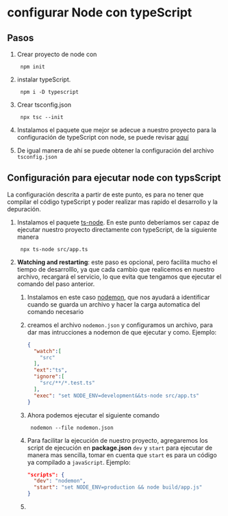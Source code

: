 # configurar Node con typeScript

## Pasos
1. Crear proyecto de node con 

        npm init
    

2. instalar typeScript.

        npm i -D typescript

3. Crear tsconfig.json

        npx tsc --init

4. Instalamos el paquete que mejor se adecue a nuestro proyecto para la configuración de typeScript con node, se puede revisar [aquí](1)
5. De igual manera de ahí se puede obtener la configuración del archivo `tsconfig.json`

## Configuración para ejecutar node con typsScript
La configuración descrita a partir de este punto, es para no tener que compilar el código typeScript y poder realizar mas rapido el desarrollo y la depuración.

1. Instalamos el paquete [ts-node](2). En este punto deberíamos ser capaz de ejecutar nuestro proyecto directamente con typeScript, de la siguiente manera

        npx ts-node src/app.ts

2. **Watching and restarting**: este paso es opcional, pero facilita mucho el tiempo de desarrolllo, ya que cada cambio que realicemos en nuestro archivo, recargará el servicio, lo que evita que tengamos que ejecutar el comando del paso anterior.
    1. Instalamos en este caso [nodemon](3), que nos ayudará a identificar cuando se guarda un archivo y hacer la carga automatica del comando necesario
    2. creamos el archivo `nodemon.json` y configuramos un archivo, para dar mas intrucciones a nodemon de que ejecutar y como.
    Ejemplo:
        ```json
        {
          "watch":[
            "src"
          ],
          "ext":"ts",
          "ignore":[
            "src/**/*.test.ts"
          ],
          "exec": "set NODE_ENV=development&&ts-node src/app.ts"
        }
        ```
    3. Ahora podemos ejecutar el siguiente comando

            nodemon --file nodemon.json

    4. Para facilitar la ejecución de nuestro proyecto, agregaremos los script de ejecución en **package.json** `dev` y `start` para ejecutar de manera mas sencilla, tomar en cuenta que `start` es para un código ya compilado a `javaScript`. Ejemplo: 
        ```json
        "scripts": {
          "dev": "nodemon",
          "start": "set NODE_ENV=production && node build/app.js"
        }
        ```
    5. 






[1]: https://github.com/tsconfig/bases/
[2]: https://typestrong.org/ts-node/docs/installation
[3]: https://github.com/remy/nodemon